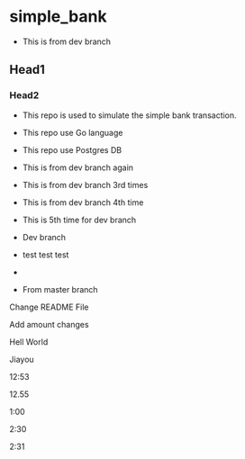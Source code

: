 # simple_bank

- This is from dev branch
## Head1

### Head2
- This repo is used to simulate the simple bank transaction.
- This repo use Go language
- This repo use Postgres DB

- This is from dev branch again

- This is from dev branch 3rd times

- This is from dev branch 4th time

- This is 5th time for dev branch

- Dev branch 

- test test test
- 
- From master branch

Change README File

Add amount changes

Hell World

Jiayou

12:53

12.55

1:00

2:30

2:31